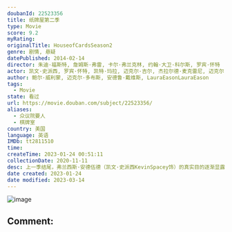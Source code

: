 ```yaml
---
doubanId: 22523356
title: 纸牌屋第二季
type: Movie
score: 9.2
myRating: 
originalTitle: HouseofCardsSeason2
genre: 剧情, 悬疑
datePublished: 2014-02-14
director: 朱迪·福斯特, 詹姆斯·弗雷, 卡尔·弗兰克林, 约翰·大卫·科尔斯, 罗宾·怀特
actor: 凯文·史派西, 罗宾·怀特, 凯特·玛拉, 迈克尔·吉尔, 杰拉尔德·麦克雷尼, 迈克尔·凯利, 沙基纳·贾弗里, 克里斯汀·康奈利, 塞巴斯蒂安·阿塞勒斯, 杰妮·阿特金森, 德里克·塞西尔, 莉比·伍德布里治, 莫莉·帕克, 特瑞·陈, 马赫沙拉·阿里, 内森·达罗, 雷格·, 乔安娜·高茵, 查克·库珀, 雷切尔·玛多, 莫赞·玛诺, 山姆·佩吉, 寇蒂斯·库克, undefined, 约翰·斯库蒂, undefined, 拉里·派恩, 尼克·达歌斯托, 斯宾塞·加雷特, 大卫·科列侬, 本·丹尼尔斯, 本尼托·马丁内斯, 马尔科姆·马德拉, 伊丽莎白·玛维尔, 吉米·辛普森, 伊丽莎白·诺蒙特, 凯特·林恩·希尔, 康斯坦斯·齐默, 波利斯·麦戈法, 瑞秋·布罗斯纳安, 何家蓓
author: 鲍尔·威利蒙, 迈克尔·多布斯, 安德鲁·戴维斯, LauraEasonLauraEason
tags:
  - Movie
state: 看过
url: https://movie.douban.com/subject/22523356/
aliases:
  - 众议院要人
  - 棋牌室
country: 美国
language: 英语
IMDb: tt2811510
time: 
createTime: 2023-01-24 00:51:11
collectionDate: 2020-11-11
desc: 上一季结尾，弗兰西斯·安德伍德（凯文·史派西KevinSpacey饰）的真实目的逐渐显露出来，老谋深算的他有条不紊将副总统的职位攫到自己手中，并着手扶持杰姬·夏普（莫莉·帕克MollyPar...
date created: 2023-01-24
date modified: 2023-03-14
---
```


![image](p2165497217.jpg)

Comment:
---
